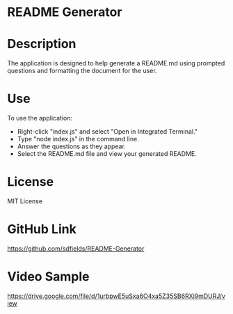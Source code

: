 # README Generator

# Description
The application is designed to help generate a README.md using prompted questions and formatting the document for the user.
# Use
To use the application:  
* Right-click "index.js" and select "Open in Integrated Terminal."  
* Type "node index.js" in the command line.  
* Answer the questions as they appear.  
* Select the README.md file and view your generated README.
# License
MIT License
# GitHub Link
https://github.com/sdfields/README-Generator
# Video Sample
https://drive.google.com/file/d/1urbpwE5uSxa6O4xa5Z35SB6RXj9mDURJ/view